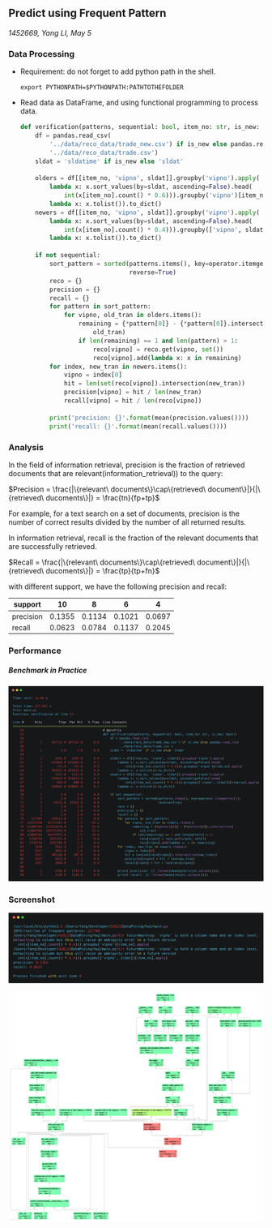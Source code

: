## Predict using Frequent Pattern

*1452669, Yang LI, May 5*

### Data Processing

- Requirement: do not forget to add python path in the shell.

  ```shell
  export PYTHONPATH=$PYTHONPATH:PATHTOTHEFOLDER
  ```

- Read data as DataFrame, and using functional programming to process data.

  ```python
  def verification(patterns, sequential: bool, item_no: str, is_new: bool):
      df = pandas.read_csv(
          '../data/reco_data/trade_new.csv') if is_new else pandas.read_csv(
          '../data/reco_data/trade.csv')
      sldat = 'sldatime' if is_new else 'sldat'
  
      olders = df[[item_no, 'vipno', sldat]].groupby('vipno').apply(
          lambda x: x.sort_values(by=sldat, ascending=False).head(
              int(x[item_no].count() * 0.6))).groupby('vipno')[item_no].apply(
          lambda x: x.tolist()).to_dict()
      newers = df[[item_no, 'vipno', sldat]].groupby('vipno').apply(
          lambda x: x.sort_values(by=sldat, ascending=False).head(
              int(x[item_no].count() * 0.4))).groupby(['vipno', sldat])[item_no].apply(
          lambda x: x.tolist()).to_dict()
  
      if not sequential:
          sort_pattern = sorted(patterns.items(), key=operator.itemgetter(1),
                                reverse=True)
          reco = {}
          precision = {}
          recall = {}
          for pattern in sort_pattern:
              for vipno, old_tran in olders.items():
                  remaining = {*pattern[0]} - {*pattern[0]}.intersection(
                      old_tran)
                  if len(remaining) == 1 and len(pattern) > 1:
                      reco[vipno] = reco.get(vipno, set())
                      reco[vipno].add(lambda x: x in remaining)
          for index, new_tran in newers.items():
              vipno = index[0]
              hit = len(set(reco[vipno]).intersection(new_tran))
              precision[vipno] = hit / len(new_tran)
              recall[vipno] = hit / len(reco[vipno])
  
          print('precision: {}'.format(mean(precision.values())))
          print('recall: {}'.format(mean(recall.values())))
  ```

### Analysis

In the field of information retrieval, precision is the fraction of retrieved documents that are relevant(information_retrieval)) to the query:

$Precision = \frac{|\{relevant\ documents\}\cap\{retrieved\ document\}|}{|\{retrieved\ ducoments\}|} = \frac{tn}{fp+tp}$

For example, for a text search on a set of documents, precision is the number of correct results divided by the number of all returned results.

 In information retrieval, recall is the fraction of the relevant documents that are successfully retrieved. 

$Recall = \frac{|\{relevant\ documents\}\cap\{retrieved\ document\}|}{|\{retrieved\ ducoments\}|} = \frac{tp}{tp+fn}$

with different support, we have the following precision and recall:

| support   | 10     | 8      | 6      | 4      |
| --------- | ------ | ------ | ------ | ------ |
| precision | 0.1355 | 0.1134 | 0.1021 | 0.0697 |
| recall    | 0.0623 | 0.0784 | 0.1137 | 0.2045 |

### Performance

##### Benchmark in Practice

![](../res/cline.png)

### Screenshot

![](../res/c.jpg)

![](../res/cprofile.jpg)



